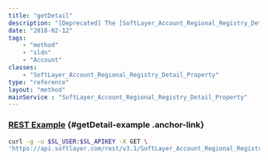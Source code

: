 ```yaml
---
title: "getDetail"
description: "[Deprecated] The [SoftLayer_Account_Regional_Registry_Detail](/reference/datatypes/SoftLayer_Account_Regional_Registry_Detail) object this property belongs to"
date: "2018-02-12"
tags:
    - "method"
    - "sldn"
    - "Account"
classes:
    - "SoftLayer_Account_Regional_Registry_Detail_Property"
type: "reference"
layout: "method"
mainService : "SoftLayer_Account_Regional_Registry_Detail_Property"
---
```


### [REST Example](#getDetail-example) <a href="/article/rest/"><i class="fas fa-question"></i></a> {#getDetail-example .anchor-link} 
```bash
curl -g -u $SL_USER:$SL_APIKEY -X GET \
'https://api.softlayer.com/rest/v3.1/SoftLayer_Account_Regional_Registry_Detail_Property/{SoftLayer_Account_Regional_Registry_Detail_PropertyID}/getDetail'
```
